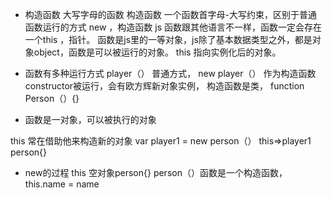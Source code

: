 - 构造函数
 大写字母的函数 构造函数
 一个函数首字母-大写约束，区别于普通函数运行的方式 new ，构造函数 
 js 函数跟其他语言不一样，函数一定会存在一个this ，指针。
 函数是js里的一等对象，js除了基本数据类型之外，都是对象object，函数是可以被运行的对象。
 this 指向实例化后的对象。

 - 函数有多种运行方式
 player（） 普通方式，
 new player（） 作为构造函数constructor被运行，会有欧方辉新对象实例，
 构造函数是类，
 function Person（）{}

 - 函数是一对象，可以被执行的对象

 this 常在借助他来构造新的对象
 var player1 = new person（）
 this=>player1 person{}

 - new的过程
 this 空对象person{}
 person（）函数是一个构造函数，
 this.name = name
